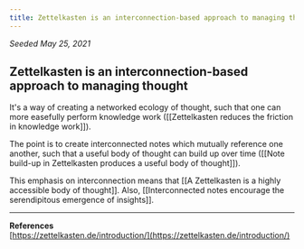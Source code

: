 ```yaml
---
title: Zettelkasten is an interconnection-based approach to managing thought
---
```


*Seeded May 25, 2021*
## Zettelkasten is an interconnection-based approach to managing thought

It's a way of creating a networked ecology of thought, such that one can more easefully perform knowledge work ([[Zettelkasten reduces the friction in knowledge work]]). 

The point is to create interconnected notes which mutually reference one another, such that a useful body of thought can build up over time ([[Note build-up in Zettelkasten produces a useful body of thought]]). 

This emphasis on interconnection means that [[A Zettelkasten is a highly accessible body of thought]]. Also, [[Interconnected notes encourage the serendipitous emergence of insights]].

---
**References**  
[https://zettelkasten.de/introduction/](https://zettelkasten.de/introduction/)